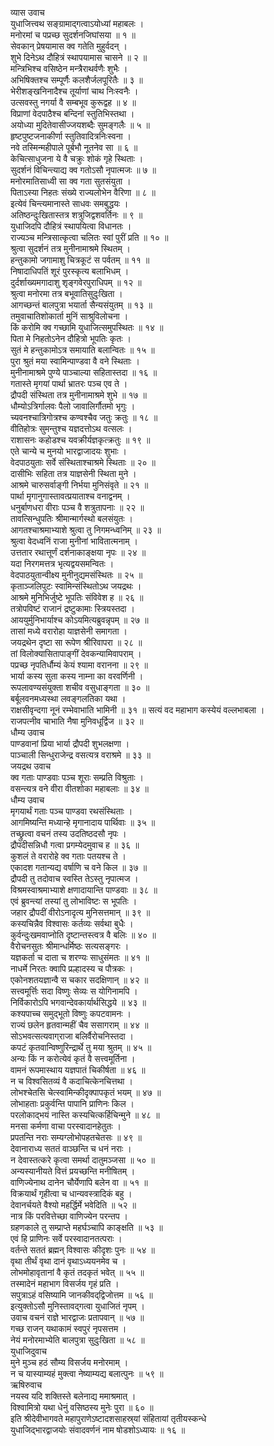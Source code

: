 व्यास उवाच  
युधाजित्त्वथ सङ्ग्रामाद्‌गत्वाऽयोध्यां महाबलः ।  
मनोरमां च पप्रच्छ सुदर्शनजिघांसया ॥ १ ॥  
सेवकान् प्रेषयामास क्व गतेति मुहुर्वदन् ।  
शुभे दिनेऽथ दौहित्रं स्थापयामास चासने ॥ २ ॥  
मन्त्रिभिश्च वसिष्ठेन मन्त्रैराथर्वणैः शुभैः ।  
अभिषिक्तश्च सम्पूर्णैः कलशैर्जलपूरितैः ॥ ३ ॥  
भेरीशङ्खनिनादैश्च तूर्याणां चाथ निःस्वनैः ।  
उत्सवस्तु नगर्या वै सम्बभूव कुरूद्वह ॥ ४ ॥  
विप्राणां वेदपाठैश्च बन्दिनां स्तुतिभिस्तथा ।  
अयोध्या मुदितेवासीज्जयशब्दैः सुमङ्गलैः ॥ ५ ॥  
हृष्टपुष्टजनाकीर्णा स्तुतिवादित्रनिःस्वना ।  
नवे तस्मिन्महीपाले पूर्बभौ नूतनेव सा ॥ ६ ॥  
केचित्साधुजना ये वै चक्रुः शोकं गृहे स्थिताः ।  
सुदर्शनं विचिन्त्याद्य क्व गतोऽसौ नृपात्मजः ॥ ७ ॥  
मनोरमातिसाध्वी सा क्व गता सुतसंयुता ।  
पिताऽस्या निहतः संख्ये राज्यलोभेन वैरिणा ॥ ८ ॥  
इत्येवं चिन्त्यमानास्ते साधवः समबुद्धयः ।  
अतिष्ठन्दुःखितास्तत्र शत्रुजिद्वशवर्तिनः ॥ ९ ॥  
युधाजिदपि दौहित्रं स्थापयित्वा विधानतः ।  
राज्यञ्च मन्त्रिसात्कृत्वा चलितः स्वां पुरीं प्रति ॥ १० ॥  
श्रुत्वा सुदर्शनं तत्र मुनीनामाश्रमे स्थितम् ।  
हन्तुकामो जगामाशु चित्रकूटं स पर्वतम् ॥ ११ ॥  
निषादाधिपतिं शूरं पुरस्कृत्य बलाभिधम् ।  
दुर्दर्शाख्यमगादाशु शृङ्गवेरपुराधिपम् ॥ १२ ॥  
श्रुत्वा मनोरमा तत्र बभूवातिसुदुःखिता ।  
आगच्छन्तं बालपुत्रा भयार्ता सैन्यसंयुतम् ॥ १३ ॥  
तमुवाचातिशोकार्ता मुनिं साश्रुविलोचना ।  
किं करोमि क्व गच्छामि युधाजित्समुपस्थितः ॥ १४ ॥  
पिता मे निहतोऽनेन दौहित्रो भूपतिः कृतः ।  
सुतं मे हन्तुकामोऽत्र समायाति बलान्वितः ॥ १५ ॥  
पुरा श्रुतं मया स्वामिन्पाण्डवा वै वने स्थिताः ।  
मुनीनामाश्रमे पुण्ये पाञ्चाल्या सहितास्तदा ॥ १६ ॥  
गतास्ते मृगयां पार्था भ्रातरः पञ्च एव ते ।  
द्रौपदी संस्थिता तत्र मुनीनामाश्रमे शुभे ॥ १७ ॥  
धौम्योऽत्रिर्गालवः पैलो जावालिर्गौतमो भृगुः ।  
च्यवनश्चात्रिगोत्रश्च कण्वश्चैव जतुः क्रतुः ॥ १८ ॥  
वीतिहोत्रः सुमन्तुश्च यज्ञदत्तोऽथ वत्सलः ।  
राशासनः कहोडश्च यवक्रीर्यज्ञकृत्क्रतुः ॥ १९ ॥  
एते चान्ये च मुनयो भारद्वाजादयः शुभाः ।  
वेदपाठयुताः सर्वे संस्थिताश्चाश्रमे स्थिताः ॥ २० ॥  
दासीभिः सहिता तत्र याज्ञसेनी स्थिता मुने ।  
आश्रमे चारुसर्वाङ्‌गी निर्भया मुनिसंवृते ॥ २१ ॥  
पार्था मृगानुगास्तावत्प्रयाताश्च वनाद्वनम् ।  
धनुर्बाणधरा वीराः पञ्च वै शत्रुतापनाः ॥ २२ ॥  
तावत्सिन्धुपतिः श्रीमान्मार्गस्थो बलसंयुतः ।  
आगतश्चाश्रमाभ्याशे श्रुत्वा तु निगमन्ध्वनिम् ॥ २३ ॥  
श्रुत्वा वेदध्वनिं राजा मुनीनां भावितात्मनाम् ।  
उत्ततार रथात्तूर्णं दर्शनाकाङ्क्षया नृपः ॥ २४ ॥  
यदा निरगमत्तत्र भृत्यद्वयसमन्वितः ।  
वेदपाठयुतान्वीक्ष्य मुनीनुद्यमसंस्थितः ॥ २५ ॥  
कृताञ्जलिपुटः स्वामिन्संस्थितोऽथ जयद्रथः ।  
आश्रमे मुनिभिर्जुष्टे भूपतिः संविवेश ह ॥ २६ ॥  
तत्रोपविष्टं राजानं द्रष्टुकामाः स्त्रियस्तदा ।  
आययुर्मुनिभार्याश्च कोऽयमित्यब्रुवन्नृपम् ॥ २७ ॥  
तासां मध्ये वरारोहा याज्ञसेनी समागता ।  
जयद्रथेन दृष्टा सा रूपेण श्रीरिवापरा ॥ २८ ॥  
तां विलोक्यासितापाङ्गीं देवकन्यामिवापराम् ।  
पप्रच्छ नृपतिर्धौम्यं केयं श्यामा वरानना ॥ २९ ॥  
भार्या कस्य सुता कस्य नाम्ना का वरवर्णिनी ।  
रूपलावण्यसंयुक्ता शचीव वसुधाङ्गता ॥ ३० ॥  
बर्बूलवनमध्यस्था लवङ्गलतिका यथा ।  
राक्षसीवृन्दगा नूनं रम्भेवाभाति भामिनी ॥ ३१ ॥
सत्यं वद महाभाग कस्येयं वल्लभाबला ।  
राजपत्नीव चाभाति नैषा मुनिवधूर्द्विज ॥ ३२ ॥  
धौम्य उवाच  
पाण्डवानां प्रिया भार्या द्रौपदी शुभलक्षणा ।  
पाञ्चाली सिन्धुराजेन्द्र वसत्यत्र वराश्रमे ॥ ३३ ॥  
जयद्रथ उवाच  
क्व गताः पाण्डवाः पञ्च शूराः सम्प्रति विश्रुताः ।  
वसन्त्यत्र वने वीरा वीतशोका महाबलाः ॥ ३४ ॥  
धौम्य उवाच  
मृगयार्थं गताः पञ्च पाण्डवा रथसंस्थिताः ।  
आगमिष्यन्ति मध्यान्हे मृगानादाय पार्थिवाः ॥ ३५ ॥  
तच्छ्रुत्वा वचनं तस्य उदतिष्ठदसौ नृपः ।  
द्रौपदीसन्निधौ गत्वा प्रगम्येदमुवाच ह ॥ ३६ ॥  
कुशलं ते वरारोहे क्व गताः पतयश्च ते ।  
एकादश गतान्यद्य वर्षाणि च वने किल ॥ ३७ ॥  
द्रौपदी तु तदोवाच स्वस्ति तेऽस्तु नृपात्मज ।  
विश्रमस्वाश्रमाभ्याशे क्षणादायान्ति पाण्डवाः ॥ ३८ ॥  
एवं ब्रुवन्त्यां तस्यां तु लोभाविष्टः स भूपतिः ।  
जहार द्रौपदीं वीरोऽनादृत्य मुनिसत्तमान् ॥ ३९ ॥  
कस्यचिन्नैव विश्वासः कर्तव्यः सर्वथा बुधैः ।  
कुर्वन्दुःखमवाप्नोति दृष्टान्तस्त्वत्र वै बलिः ॥ ४० ॥  
वैरोचनसुतः श्रीमान्धर्मिष्ठः सत्यसङ्गरः ।  
यज्ञकर्ता च दाता च शरण्यः साधुसंमतः ॥ ४१ ॥  
नाधर्मे निरतः क्वापि प्रल्हादस्य च पौत्रकः ।  
एकोनशतयज्ञान्वै स चकार सदक्षिणान् ॥ ४२ ॥  
सत्त्वमूर्त्तिः सदा विष्णुः सेव्यः स योगिनामपि ।  
निर्विकारोऽपि भगवान्देवकार्यार्थसिद्धये ॥ ४३ ॥  
कश्यपाच्च समुद्‌भूतो विष्णुः कपटवामनः ।  
राज्यं छलेन हृतवान्महीं चैव ससागराम् ॥ ४४ ॥  
सोऽभवत्सत्यवाग्‌राजा बलिर्वैरोचनिस्तदा ।  
कपटं कृतवान्विष्णुरिन्द्रार्थे तु मया श्रुतम् ॥ ४५ ॥  
अन्यः किं न करोत्येवं कृतं वै सत्त्वमूर्तिना ।  
वामनं रूपमास्थाय यज्ञपातं चिकीर्षता ॥ ४६ ॥  
न च विश्वसितव्यं वै कदाचित्केनचित्तथा ।  
लोभश्चेतसि चेत्स्वामिन्कीदृक्पापकृतं भयम् ॥ ४७ ॥  
लोभाहताः प्रकुर्वन्ति पापानि प्राणिनः किल ।  
परलोकाद्‌भयं नास्ति कस्यचित्कर्हिचिन्मुने ॥ ४८ ॥  
मनसा कर्मणा वाचा परस्वादानहेतुतः ।  
प्रपतन्ति नराः सम्यग्लोभोपहतचेतसः ॥ ४९ ॥  
देवानाराध्य सततं वाञ्छन्ति च धनं नराः ।  
न देवास्तत्करे कृत्वा समर्था दातुमञ्जसा ॥ ५० ॥  
अन्यस्यानीयते वित्तं प्रयच्छन्ति मनीषितम् ।  
वाणिज्येनाथ दानेन चौर्येणापि बलेन वा ॥ ५१ ॥  
विक्रयार्थं गृहीत्वा च धान्यवस्त्रादिकं बहु ।  
देवानर्चयते वैश्यो महर्द्धिर्मे भवेदिति ॥ ५२ ॥  
नात्र किं परवित्तेच्छा वाणिज्येन परन्तप ।  
ग्रहणकाले तु सम्प्राप्ते महर्घञ्चापि काङ्क्षति ॥ ५३ ॥  
एवं हि प्राणिनः सर्वे परस्वादानतत्पराः ।  
वर्तन्ते सततं ब्रह्मन् विश्वासः कीदृशः पुनः ॥ ५४ ॥  
वृथा तीर्थं वृथा दानं वृथाऽध्ययनमेव च ।  
लोभमोहावृतानां वै कृतं तदकृतं भवेत् ॥ ५५ ॥  
तस्मादेनं महाभाग विसर्जय गृहं प्रति ।  
सपुत्राऽहं वसिष्यामि जानकीवद्‌द्विजोत्तम ॥ ५६ ॥  
इत्युक्तोऽसौ मुनिस्तावद्‌गत्वा युधाजितं नृपम् ।  
उवाच वचनं राज्ञे भारद्वाजः प्रतापवान् ॥ ५७ ॥  
गच्छ राजन् यथाकामं स्वपुरं नृपसत्तम ।  
नेयं मनोरमाभ्येति बालपुत्रा सुदुःखिता ॥ ५८ ॥  
युधाजिदुवाच  
मुने मुञ्च हठं सौ‌म्य विसर्जय मनोरमाम् ।  
न च यास्याम्यहं मुक्त्वा नेष्याम्यद्य बलात्पुनः ॥ ५९ ॥  
ऋषिरुवाच  
नयस्व यदि शक्तिस्ते बलेनाद्य ममाश्रमात् ।  
विश्वामित्रो यथा धेनुं वसिष्ठस्य मुनेः पुरा ॥ ६० ॥  
इति श्रीदेवीभागवते महापुराणेऽष्टादशसाहस्र्यां संहितायां तृतीयस्कन्धे  
युधाजिद्‌भारद्वाजयोः संवादवर्णनं नाम षोडशोऽध्यायः ॥ १६ ॥
